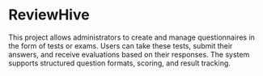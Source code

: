 # ReviewHive
This project allows administrators to create and manage questionnaires in the form of tests or exams. Users can take these tests, submit their answers, and receive evaluations based on their responses. The system supports structured question formats, scoring, and result tracking.
